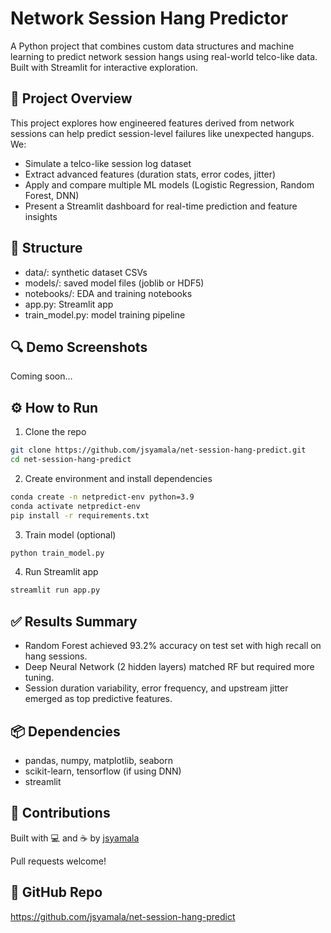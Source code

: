 # Network Session Hang Predictor

A Python project that combines custom data structures and machine learning to predict network session hangs using real-world telco-like data. Built with Streamlit for interactive exploration.

## 🚀 Project Overview

This project explores how engineered features derived from network sessions can help predict session-level failures like unexpected hangups. We:

- Simulate a telco-like session log dataset
- Extract advanced features (duration stats, error codes, jitter)
- Apply and compare multiple ML models (Logistic Regression, Random Forest, DNN)
- Present a Streamlit dashboard for real-time prediction and feature insights

## 📁 Structure

- data/: synthetic dataset CSVs
- models/: saved model files (joblib or HDF5)
- notebooks/: EDA and training notebooks
- app.py: Streamlit app
- train_model.py: model training pipeline

## 🔍 Demo Screenshots

Coming soon…

## ⚙️ How to Run

1. Clone the repo  
```bash
git clone https://github.com/jsyamala/net-session-hang-predict.git
cd net-session-hang-predict
```

2. Create environment and install dependencies  
```bash
conda create -n netpredict-env python=3.9
conda activate netpredict-env
pip install -r requirements.txt
```

3. Train model (optional)  
```bash
python train_model.py
```

4. Run Streamlit app  
```bash
streamlit run app.py
```

## ✅ Results Summary

- Random Forest achieved 93.2% accuracy on test set with high recall on hang sessions.
- Deep Neural Network (2 hidden layers) matched RF but required more tuning.
- Session duration variability, error frequency, and upstream jitter emerged as top predictive features.

## 📦 Dependencies

- pandas, numpy, matplotlib, seaborn
- scikit-learn, tensorflow (if using DNN)
- streamlit

## 🧠 Contributions

Built with 💻 and ☕ by [jsyamala](https://github.com/jsyamala)

Pull requests welcome!

## 🔗 GitHub Repo

https://github.com/jsyamala/net-session-hang-predict
